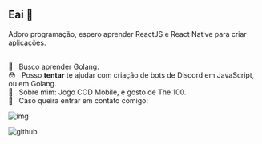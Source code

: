 ##  Eai 👋
Adoro programação, espero aprender ReactJS e React Native para criar aplicações.

 <br/> 📘 &nbsp; Busco aprender Golang.
 <br/> 😳 &nbsp; Posso **tentar** te ajudar com criação de bots de Discord em JavaScript, ou em Golang.
 <br/> 💬  &nbsp; Sobre mim: Jogo COD Mobile, e gosto de The 100.
 <br/> :email: &nbsp; Caso queira entrar em contato comigo:
 
 ![img](https://github-readme-stats.vercel.app/api?username=shaundeveloper&show_icons=true&theme=dracula&count_private=true)
 
 ![github](https://github.com/shaundeveloper/)
